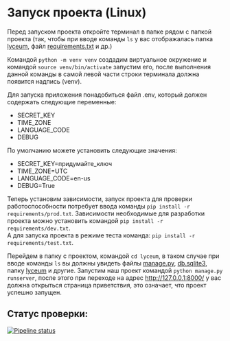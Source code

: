 # Запуск проекта (Linux)

Перед запуском проекта откройте терминал в папке рядом
с папкой проекта (так, чтобы при вводе команды `ls` у вас
отображалась папка [lyceum](lyceum), файл [requirements.txt](requirements/prod.txt) и др.)

Командой `python -m venv venv` создадим виртуальное окружение и
командой `source venv/bin/activate` запустим его, после выполнения
данной команды в самой левой части строки терминала должна появится
надпись (venv).

Для запуска приложения понадобиться файл .env, который должен содержать
следующие переменные:

* SECRET_KEY
* TIME_ZONE
* LANGUAGE_CODE
* DEBUG

По умолчанию можете установить следующие значения:

* SECRET_KEY=придумайте_ключ
* TIME_ZONE=UTC
* LANGUAGE_CODE=en-us
* DEBUG=True

Теперь установим зависимости, запуск проекта для проверки работоспособности
потребует ввода команды `pip install -r requirements/prod.txt`. Зависимости
необходимые для разработки проекта можно установить командой `pip install -r requirements/dev.txt`.  
А для запуска проекта в режиме теста команда: `pip install -r requirements/test.txt`.

Перейдем в папку с проектом, командой `cd lyceum`, в таком
случае при вводе команды `ls` вы должны увидеть файлы [manage.py](lyceum%2Fmanage.py),
[db.sqlite3](lyceum%2Fdb.sqlite3), папку [lyceum](lyceum%2Flyceum) и другие. Запустим
наш проект командой `python manage.py runserver`, после этого при
переходе на адрес http://127.0.0.1:8000/ у вас должна открыться
страница приветствия, это означает, что проект успешно запущен.

## Статус проверки:
[![Pipeline status](https://gitlab.crja72.ru/django/2024/spring/course/students/43836-Mr.BoyMan-yandex.ru-course-1112/badges/main/pipeline.svg)](https://gitlab.crja72.ru/django/2024/spring/course/students/43836-Mr.BoyMan-yandex.ru-course-1112/pipelines)